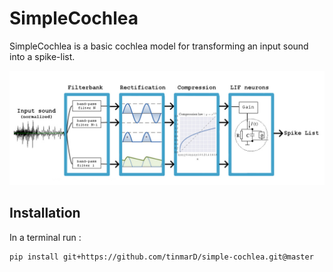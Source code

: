 # SimpleCochlea

SimpleCochlea is a basic cochlea model for transforming an input sound into a spike-list.

![](images/cochlea_schema.png)



## Installation

In a terminal run : 

```shell
pip install git+https://github.com/tinmarD/simple-cochlea.git@master
```

